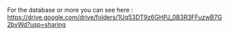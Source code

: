 For the database or more you can see here : https://drive.google.com/drive/folders/1Uq53DT9z6GHPJ_0B3R3FFuzwB7G2byWd?usp=sharing
